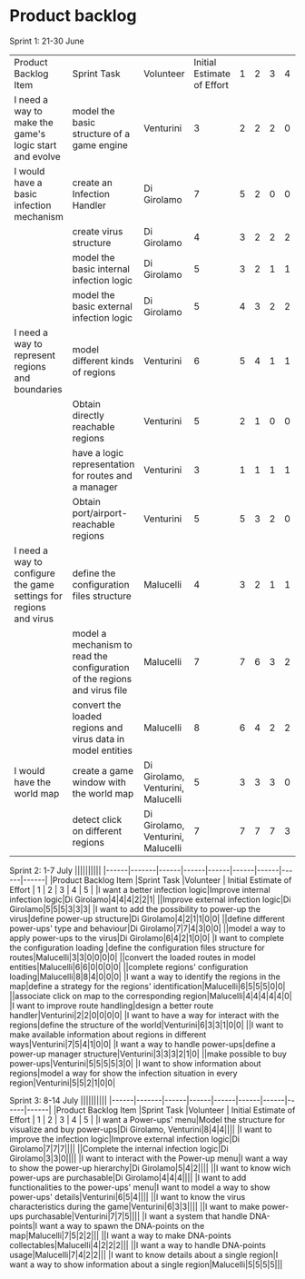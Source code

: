 # Product backlog

Sprint 1: 21-30 June

||||||||||
|------|-------|------|------|------|------|------|------|------|
|Product Backlog Item |Sprint Task |Volunteer | Initial Estimate of Effort | 1 | 2 | 3 | 4 | 5 |
|I need a way to make the game's logic start and evolve|model the basic structure of a game engine|Venturini|3|2|2|2|0|0|
|I would have a basic infection mechanism|create an Infection Handler|Di Girolamo|7|5|2|0|0|0|
||create virus structure|Di Girolamo|4|3|2|2|2|0|
||model the basic internal infection logic|Di Girolamo|5|3|2|1|1|0|
||model the basic external infection logic|Di Girolamo|5|4|3|2|2|0|
|I need a way to represent regions and boundaries|model different kinds of regions|Venturini|6|5|4|1|1|0|
||Obtain directly reachable regions|Venturini|5|2|1|0|0|0|
||have a logic representation for routes and a manager|Venturini|3|1|1|1|1|0|
||Obtain port/airport-reachable regions|Venturini|5|5|3|2|0|0|
|I need a way to configure the game settings for regions and virus|define the configuration files structure|Malucelli|4|3|2|1|1|0|
||model a mechanism to read the configuration of the regions and virus file|Malucelli|7|7|6|3|2|1|
||convert the loaded regions and virus data in model entities|Malucelli|8|6|4|2|2|0|
|I would have the world map|create a game window with the world map|Di Girolamo, Venturini, Malucelli|5|3|3|3|0|0|
||detect click on different regions|Di Girolamo, Venturini, Malucelli|7|7|7|7|3|0|

Sprint 2: 1-7 July
||||||||||
|------|-------|------|------|------|------|------|------|------|
|Product Backlog Item |Sprint Task |Volunteer | Initial Estimate of Effort | 1 | 2 | 3 | 4 | 5 |
|I want a better infection logic|Improve internal infection logic|Di Girolamo|4|4|4|2|2|1|
||Improve external infection logic|Di Girolamo|5|5|5|3|3|3|
|I want to add the possibility to power-up the virus|define power-up structure|Di Girolamo|4|2|1|1|0|0|
||define different power-ups' type and behaviour|Di Girolamo|7|7|4|3|0|0|
||model a way to apply power-ups to the virus|Di Girolamo|6|4|2|1|0|0|
|I want to complete the configuration loading |define the configuration files structure for routes|Malucelli|3|3|0|0|0|0|
||convert the loaded routes in model entities|Malucelli|6|6|0|0|0|0|
||complete regions' configuration loading|Malucelli|8|8|4|0|0|0|
|I want a way to identify the regions in the map|define a strategy for the regions' identification|Malucelli|6|5|5|5|0|0|
||associate click on map to the corresponding region|Malucelli|4|4|4|4|4|0|
|I want to improve route handling|design a better route handler|Venturini|2|2|0|0|0|0|
|I want to have a way for interact with the regions|define the structure of the world|Venturini|6|3|3|1|0|0|
||I want to make available information about regions in different ways|Venturini|7|5|4|1|0|0|
|I want a way to handle power-ups|define a power-up manager structure|Venturini|3|3|3|2|1|0|
||make possible to buy power-ups|Venturini|5|5|5|5|3|0|
|I want to show information about regions|model a way for show the infection situation in every region|Venturini|5|5|2|1|0|0|

Sprint 3: 8-14 July
||||||||||
|------|-------|------|------|------|------|------|------|------|
|Product Backlog Item |Sprint Task |Volunteer | Initial Estimate of Effort | 1 | 2 | 3 | 4 | 5 |
|I want a Power-ups' menu|Model the structure for visualize and buy power-ups|Di Girolamo, Venturini|8|4|4||||
|I want to improve the infection logic|Improve external infection logic|Di Girolamo|7|7|7||||
||Complete the internal infection logic|Di Girolamo|3|3|0||||
|I want to interact with the Power-up menu|I want a way to show the power-up hierarchy|Di Girolamo|5|4|2||||
||I want to know wich power-ups are purchasable|Di Girolamo|4|4|4||||
|I want to add functionalities to the power-ups' menu|I want to model a way to show power-ups' details|Venturini|6|5|4||||
||I want to know the virus characteristics during the game|Venturini|6|3|3||||
||I want to make power-ups purchasable|Venturini|7|7|5||||
|I want a system that handle DNA-points|I want a way to spawn the DNA-points on the map|Malucelli|7|5|2|2|||
||I want a way to make DNA-points collectables|Malucelli|4|2|2|2|||
||I want a way to handle DNA-points usage|Malucelli|7|4|2|2|||
|I want to know details about a single region|I want a way to show information about a single region|Malucelli|5|5|5|5|||
